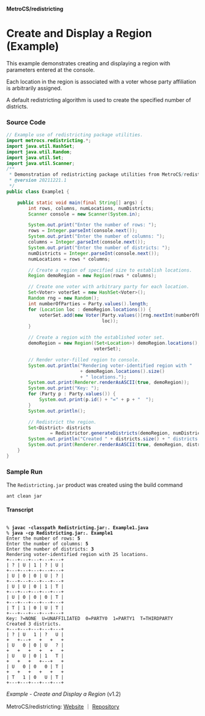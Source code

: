 **MetroCS/redistricting**
# Create and Display a Region (Example)

This example demonstrates creating and displaying a region with parameters entered at the console.

Each location in the region is associated with a voter whose party affiliation is arbitrarily assigned.

A default redistricting algorithm is used to create the specified number of districts.

### Source Code
```java
// Example use of redistricting package utilities.
import metrocs.redistricting.*;
import java.util.HashSet;
import java.util.Random;
import java.util.Set;
import java.util.Scanner;
/**
 * Demonstration of redistricting package utilities from MetroCS/redistricting.
 * @version 20211221.1
 */
public class Example1 {

    public static void main(final String[] args) {
        int rows, columns, numLocations, numDistricts;
        Scanner console = new Scanner(System.in);

        System.out.print("Enter the number of rows: ");
        rows = Integer.parseInt(console.next());
        System.out.print("Enter the number of columns: ");
        columns = Integer.parseInt(console.next());
        System.out.print("Enter the number of districts: ");
        numDistricts = Integer.parseInt(console.next());
        numLocations = rows * columns;

        // Create a region of specified size to establish locations.
        Region demoRegion = new Region(rows * columns);

        // Create one voter with arbitrary party for each location.
        Set<Voter> voterSet = new HashSet<Voter>();
        Random rng = new Random();
        int numberOfParties = Party.values().length;
        for (Location loc : demoRegion.locations()) {
            voterSet.add(new Voter(Party.values()[rng.nextInt(numberOfParties)],
                                   loc));
        }

        // Create a region with the established voter set.
        demoRegion = new Region((Set<Location>) demoRegion.locations(),
                                voterSet);

        // Render voter-filled region to console.
        System.out.println("Rendering voter-identified region with "
                           + demoRegion.locations().size()
                           + " locations.");
        System.out.print(Renderer.renderAsASCII(true, demoRegion));
        System.out.print("Key: ");
        for (Party p : Party.values()) {
            System.out.print(p.id() + "=" + p + "  ");
        }
        System.out.println();

        // Redistrict the region.
        Set<District> districts
                = Redistrictor.generateDistricts(demoRegion, numDistricts);
        System.out.println("Created " + districts.size() + " districts.");
        System.out.print(Renderer.renderAsASCII(true, demoRegion, districts));
    }
}
```
### Sample Run
The `Redistricting.jar` product was created using the build command
```
ant clean jar
```
#### Transcript
<pre><code>
% <b>javac -classpath Redistricting.jar:. Example1.java</b>
% <b>java -cp Redistricting.jar:. Example1</b>
Enter the number of rows: <b>5</b>
Enter the number of columns: <b>5</b>
Enter the number of districts: <b>3</b>
Rendering voter-identified region with 25 locations.
+---+---+---+---+---+
| ? | U | 1 | ? | U |
+---+---+---+---+---+
| U | 0 | 0 | U | ? |
+---+---+---+---+---+
| U | U | 0 | 1 | T |
+---+---+---+---+---+
| U | 0 | 0 | 0 | T |
+---+---+---+---+---+
| T | 1 | 0 | U | T |
+---+---+---+---+---+
Key: ?=NONE  U=UNAFFILIATED  0=PARTY0  1=PARTY1  T=THIRDPARTY  
Created 3 districts.
+---+---+---+---+---+
| ? | U   1 | ?   U |
+   +---+   +   +   +
| U   0 | 0 | U   ? |
+   +   +   +   +   +
| U   U | 0 | 1   T |
+   +   +   +---+   +
| U   0 | 0   0 | T |
+   +   +   +   +   +
| T   1 | 0   U | T |
+---+---+---+---+---+
</code></pre>

_Example - Create and Display a Region_ (v1.2)

MetroCS/redistricting: [Website](https://metrocs.github.io/redistricting/) ｜ [Repository](https://github.com/MetroCS/redistricting)

